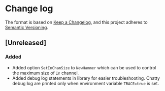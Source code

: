 # Change log

The format is based on [Keep a Changelog](https://keepachangelog.com/en/1.0.0/),
and this project adheres to [Semantic Versioning](https://semver.org/spec/v2.0.0.html).

## [Unreleased]

### Added
- Added option `SetInChanSize` to `NewHammer` which can be used to control the maximum size of `In` channel.
- Added debug log statements in library for easier troubleshooting. Chatty debug log are printed only when environment variable `TRACE=true` is set.